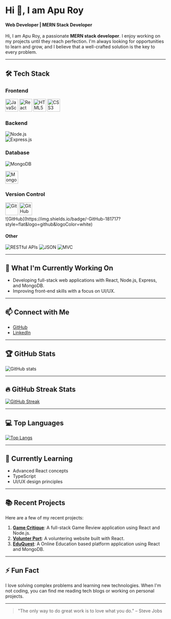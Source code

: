 # Hi 👋, I am Apu Roy

#### Web Developer | MERN Stack Developer

Hi, I am Apu Roy, a passionate **MERN stack developer**. I enjoy working on my projects until they reach perfection. I'm always looking for opportunities to learn and grow, and I believe that a well-crafted solution is the key to every problem.

---

## 🛠️ **Tech Stack**

### Frontend
<div align="left">
  <img src="https://cdn.jsdelivr.net/gh/devicons/devicon/icons/javascript/javascript-original.svg" height="40" alt="JavaScript" />
  <img src="https://cdn.jsdelivr.net/gh/devicons/devicon/icons/react/react-original.svg" height="40" alt="React" />
  <img src="https://cdn.jsdelivr.net/gh/devicons/devicon/icons/html5/html5-original.svg" height="40" alt="HTML5" />
  <img src="https://cdn.jsdelivr.net/gh/devicons/devicon/icons/css3/css3-original.svg" height="40" alt="CSS3" />
</div>

### Backend
![Node.js](https://img.shields.io/badge/-Node.js-339933?style=flat&logo=node.js&logoColor=white)  
![Express.js](https://img.shields.io/badge/-Express.js-000000?style=flat&logo=express&logoColor=white)  

### Database
![MongoDB](https://img.shields.io/badge/-MongoDB-47A248?style=flat&logo=mongodb&logoColor=white)  
<div align="left">
  <img src="https://cdn.jsdelivr.net/gh/devicons/devicon/icons/mongodb/mongodb-original.svg" height="40" alt="MongoDB" />
</div>



### Version Control
<div align="left">
  <img src="https://cdn.jsdelivr.net/gh/devicons/devicon/icons/git/git-original.svg" height="40" alt="Git" />
  <img src="https://cdn.jsdelivr.net/gh/devicons/devicon/icons/github/github-original.svg" height="40" alt="GitHub" />
</div>
![GitHub](https://img.shields.io/badge/-GitHub-181717?style=flat&logo=github&logoColor=white)  


#### Other
![RESTful APIs](https://img.shields.io/badge/-RESTful%20APIs-4CAF50?style=flat)
![JSON](https://img.shields.io/badge/-JSON-000000?style=flat&logo=json&logoColor=white)
![MVC](https://img.shields.io/badge/-MVC%20Architecture-7952B3?style=flat)

---

## 🚀 **What I'm Currently Working On**
- Developing full-stack web applications with React, Node.js, Express, and MongoDB.
- Improving front-end skills with a focus on UI/UX.

---

## 📫 **Connect with Me**
- [GitHub](https://github.com/Apur0y)
- [LinkedIn](https://www.linkedin.com/in/apu-roy-9192b9294/)

---

## 🏆 **GitHub Stats**
![GitHub stats](https://github-readme-stats.vercel.app/api?username=Apur0y&show_icons=true&count_private=true&hide=prs&theme=radical)

---

## 🔥 **GitHub Streak Stats**
[![GitHub Streak](https://streak-stats.demolab.com/?user=Apur0y&theme=radical)](https://git.io/streak-stats)

---

## 💻 **Top Languages**
[![Top Langs](https://github-readme-stats.vercel.app/api/top-langs/?username=Apur0y&layout=compact&theme=radical)](https://github.com/anuraghazra/github-readme-stats)

---

## 🌱 **Currently Learning**
- Advanced React concepts
- TypeScript
- UI/UX design principles

---

## 📚 **Recent Projects**
Here are a few of my recent projects:
1. **[Game Critique](https://aquamarine-custard-8f7ba5.netlify.app/)**: A full-stack Game Review application using React and Node.js.
2. **[Volunter Port](https://volunteer-port.web.app/)**: A voluntering website built with React.
3. **[EduQuest](https://github.com/Apur0y/task-manager)**: A Online Education based platform application using React and MongoDB.

---

## ⚡ **Fun Fact**
I love solving complex problems and learning new technologies. When I'm not coding, you can find me reading tech blogs or working on personal projects.

---

> "The only way to do great work is to love what you do." – Steve Jobs
